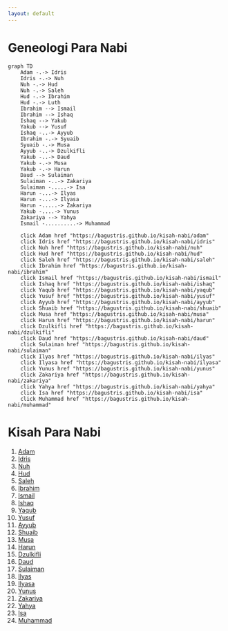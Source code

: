 ```yaml
---
layout: default
---
```


# Geneologi Para Nabi

```mermaid
graph TD
    Adam -.-> Idris
    Idris -.-> Nuh
    Nuh -.-> Hud
    Nuh -.-> Saleh
    Hud -.-> Ibrahim
    Hud -.-> Luth
    Ibrahim --> Ismail
    Ibrahim --> Ishaq
    Ishaq --> Yakub
    Yakub --> Yusuf
    Ishaq -..-> Ayyub
    Ibrahim -.-> Syuaib
    Syuaib -.-> Musa
    Ayyub -..-> Dzulkifli
    Yakub -..-> Daud
    Yakub -.-> Musa
    Yakub -.-> Harun
    Daud --> Sulaiman
    Sulaiman -..-> Zakariya
    Sulaiman -.....-> Isa
    Harun -...-> Ilyas
    Harun -...-> Ilyasa
    Harun -.....-> Zakariya
    Yakub -....-> Yunus
    Zakariya --> Yahya
    Ismail -..........-> Muhammad

    click Adam href "https://bagustris.github.io/kisah-nabi/adam"
    click Idris href "https://bagustris.github.io/kisah-nabi/idris"
    click Nuh href "https://bagustris.github.io/kisah-nabi/nuh"
    click Hud href "https://bagustris.github.io/kisah-nabi/hud"
    click Saleh href "https://bagustris.github.io/kisah-nabi/saleh"
    click Ibrahim href "https://bagustris.github.io/kisah-nabi/ibrahim"
    click Ismail href "https://bagustris.github.io/kisah-nabi/ismail"
    click Ishaq href "https://bagustris.github.io/kisah-nabi/ishaq"
    click Yaqub href "https://bagustris.github.io/kisah-nabi/yaqub"
    click Yusuf href "https://bagustris.github.io/kisah-nabi/yusuf"
    click Ayyub href "https://bagustris.github.io/kisah-nabi/ayyub"
    click Shuaib href "https://bagustris.github.io/kisah-nabi/shuaib"
    click Musa href "https://bagustris.github.io/kisah-nabi/musa"
    click Harun href "https://bagustris.github.io/kisah-nabi/harun"
    click Dzulkifli href "https://bagustris.github.io/kisah-nabi/dzulkifli"
    click Daud href "https://bagustris.github.io/kisah-nabi/daud"
    click Sulaiman href "https://bagustris.github.io/kisah-nabi/sulaiman"
    click Ilyas href "https://bagustris.github.io/kisah-nabi/ilyas"
    click Ilyasa href "https://bagustris.github.io/kisah-nabi/ilyasa"
    click Yunus href "https://bagustris.github.io/kisah-nabi/yunus"
    click Zakariya href "https://bagustris.github.io/kisah-nabi/zakariya"
    click Yahya href "https://bagustris.github.io/kisah-nabi/yahya"
    click Isa href "https://bagustris.github.io/kisah-nabi/isa"
    click Muhammad href "https://bagustris.github.io/kisah-nabi/muhammad"
```

# Kisah Para Nabi

1. [Adam](adam.md)
2. [Idris](idris.md) 
3. [Nuh](nuh.md)
4. [Hud](hud.md)
5. [Saleh](saleh.md)
6. [Ibrahim](ibrahim.md)
7. [Ismail](ismail.md)
8. [Ishaq](ishaq.md)
9. [Yaqub](yaqub.md)
10. [Yusuf](yusuf.md)
11. [Ayyub](ayyub.md)
12. [Shuaib](shuaib.md)
13. [Musa](musa.md)
14. [Harun](harun.md)
15. [Dzulkifli](dzulkifli.md)
16. [Daud](daud.md)
17. [Sulaiman](sulaiman.md)
18. [Ilyas](ilyas.md)
19. [Ilyasa](ilyasa.md)
20. [Yunus](yunus.md)
21. [Zakariya](zakariya.md)
22. [Yahya](yahya.md)
23. [Isa](isa.md)
24. [Muhammad](muhammad.md)